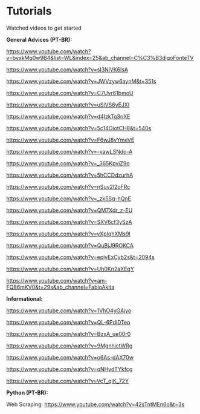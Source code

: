 # Tutorials
Watched videos to get started

**General Advices (PT-BR):**

https://www.youtube.com/watch?v=byxkMq0w9B4&list=WL&index=25&ab_channel=C%C3%B3digoFonteTV

https://www.youtube.com/watch?v=sI3NlVK6lsA

https://www.youtube.com/watch?v=JWVzyw6aynM&t=351s

https://www.youtube.com/watch?v=C7Uvr61bmoU

https://www.youtube.com/watch?v=uSiVS6yEJXI

https://www.youtube.com/watch?v=d4IzkTq3nXE

https://www.youtube.com/watch?v=5c14OiotCH8&t=540s

https://www.youtube.com/watch?v=F6wJ8vYmeVE

https://www.youtube.com/watch?v=-vawLSNdo-A

https://www.youtube.com/watch?v=_365KpviZ9o

https://www.youtube.com/watch?v=5hCCDdzurhA

https://www.youtube.com/watch?v=nSuy2l2oFRc

https://www.youtube.com/watch?v=_zk5Sg-hQnE

https://www.youtube.com/watch?v=QM7Xdr_z-EU

https://www.youtube.com/watch?v=SXV6cf3ySzA

https://www.youtube.com/watch?v=yXpIqhXMs9I

https://www.youtube.com/watch?v=QuBjJ9ROKCA

https://www.youtube.com/watch?v=epiyExCyb2s&t=2094s

https://www.youtube.com/watch?v=Uh0Kn2aXEqY

https://www.youtube.com/watch?v=am-FQ86mKV0&t=29s&ab_channel=FabioAkita




**Informational:**

https://www.youtube.com/watch?v=1VhO4yGAjyo

https://www.youtube.com/watch?v=QL-6PdiDTeo

https://www.youtube.com/watch?v=BzxA_ue00r0

https://www.youtube.com/watch?v=9MgnhictWRg

https://www.youtube.com/watch?v=o6As-dAX70w

https://www.youtube.com/watch?v=qNHydTYkfcg

https://www.youtube.com/watch?v=VcT_qIK_72Y

**Python (PT-BR):**

  Web Scraping:
  https://www.youtube.com/watch?v=42sTntMEn6o&t=3s
  

